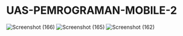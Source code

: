 # UAS-PEMROGRAMAN-MOBILE-2


![Screenshot (166)](https://github.com/RoanaRonald/UAS-PEMROGRAMAN-MOBILE-2/assets/116280167/354ab567-74d6-428e-8796-9242bf94971b)
![Screenshot (165)](https://github.com/RoanaRonald/UAS-PEMROGRAMAN-MOBILE-2/assets/116280167/71220cf2-24dd-4fed-a19b-5509a4372893)
![Screenshot (162)](https://github.com/RoanaRonald/UAS-PEMROGRAMAN-MOBILE-2/assets/116280167/15271d66-1782-4374-930c-c6ec65d0f9e8)
